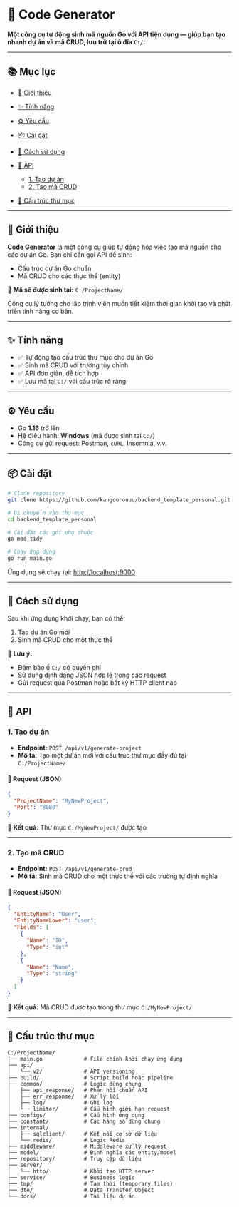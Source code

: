 # 🎉 Code Generator

**Một công cụ tự động sinh mã nguồn Go với API tiện dụng — giúp bạn tạo nhanh dự án và mã CRUD, lưu trữ tại ổ đĩa `C:/`.**

---

## 📚 Mục lục

* [🔰 Giới thiệu](#-giới-thiệu)
* [✨ Tính năng](#-tính-năng)
* [⚙️ Yêu cầu](#️-yêu-cầu)
* [📦 Cài đặt](#-cài-đặt)
* [🚀 Cách sử dụng](#-cách-sử-dụng)
* [🧩 API](#-api)

  * [1. Tạo dự án](#1-tạo-dự-án)
  * [2. Tạo mã CRUD](#2-tạo-mã-crud)
* [📁 Cấu trúc thư mục](#-cấu-trúc-thư-mục)

---

## 🔰 Giới thiệu

**Code Generator** là một công cụ giúp tự động hóa việc tạo mã nguồn cho các dự án Go.
Bạn chỉ cần gọi API để sinh:

* Cấu trúc dự án Go chuẩn
* Mã CRUD cho các thực thể (entity)

📍 **Mã sẽ được sinh tại:** `C:/ProjectName/`

Công cụ lý tưởng cho lập trình viên muốn tiết kiệm thời gian khởi tạo và phát triển tính năng cơ bản.

---

## ✨ Tính năng

* ✅ Tự động tạo cấu trúc thư mục cho dự án Go
* ✅ Sinh mã CRUD với trường tùy chỉnh
* ✅ API đơn giản, dễ tích hợp
* ✅ Lưu mã tại `C:/` với cấu trúc rõ ràng

---

## ⚙️ Yêu cầu

* Go **1.16** trở lên
* Hệ điều hành: **Windows** (mã được sinh tại `C:/`)
* Công cụ gửi request: Postman, `cURL`, Insomnia, v.v.

---

## 📦 Cài đặt

```bash
# Clone repository
git clone https://github.com/kangourouuu/backend_template_personal.git

# Di chuyển vào thư mục
cd backend_template_personal

# Cài đặt các gói phụ thuộc
go mod tidy

# Chạy ứng dụng
go run main.go
```

Ứng dụng sẽ chạy tại: [http://localhost:9000](http://localhost:9000)

---

## 🚀 Cách sử dụng

Sau khi ứng dụng khởi chạy, bạn có thể:

1. Tạo dự án Go mới
2. Sinh mã CRUD cho một thực thể

📌 **Lưu ý:**

* Đảm bảo ổ `C:/` có quyền ghi
* Sử dụng định dạng JSON hợp lệ trong các request
* Gửi request qua Postman hoặc bất kỳ HTTP client nào

---

## 🧩 API

### 1. Tạo dự án

* **Endpoint:** `POST /api/v1/generate-project`
* **Mô tả:** Tạo một dự án mới với cấu trúc thư mục đầy đủ tại `C:/ProjectName/`

#### 📨 Request (JSON)

```json
{
  "ProjectName": "MyNewProject",
  "Port": "8080"
}
```

📂 **Kết quả:** Thư mục `C:/MyNewProject/` được tạo

---

### 2. Tạo mã CRUD

* **Endpoint:** `POST /api/v1/generate-crud`
* **Mô tả:** Sinh mã CRUD cho một thực thể với các trường tự định nghĩa

#### 📨 Request (JSON)

```json
{
  "EntityName": "User",
  "EntityNameLower": "user",
  "Fields": [
    {
      "Name": "ID",
      "Type": "int"
    },
    {
      "Name": "Name",
      "Type": "string"
    }
  ]
}
```

📂 **Kết quả:** Mã CRUD được tạo trong thư mục `C:/MyNewProject/`

---

## 📁 Cấu trúc thư mục

```
C:/ProjectName/
├── main.go             # File chính khởi chạy ứng dụng
├── api/
│   └── v2/             # API versioning
├── build/              # Script build hoặc pipeline
├── common/             # Logic dùng chung
│   ├── api_response/   # Phản hồi chuẩn API
│   ├── err_response/   # Xử lý lỗi
│   ├── log/            # Ghi log
│   └── limiter/        # Cấu hình giới hạn request
├── configs/            # Cấu hình ứng dụng
├── constant/           # Các hằng số dùng chung
├── internal/           
│   ├── sqlclient/      # Kết nối cơ sở dữ liệu
│   └── redis/          # Logic Redis
├── middleware/         # Middleware xử lý request
├── model/              # Định nghĩa các entity/model
├── repository/         # Truy cập dữ liệu
├── server/             
│   └── http/           # Khởi tạo HTTP server
├── service/            # Business logic
├── tmp/                # Tạm thời (temporary files)
├── dto/                # Data Transfer Object
└── docs/               # Tài liệu dự án
```

